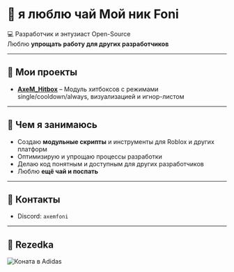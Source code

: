# 🍵 я люблю чай Мой ник Foni

💻 Разработчик и энтузиаст Open-Source  
Люблю **упрощать работу для других разработчиков** 

---

## 🔹 Мои проекты

- [**AxeM_Hitbox**](https://github.com/Fonihm/AxeM_Hitbox) – Модуль хитбоксов с режимами single/cooldown/always, визуализацией и игнор-листом  

---

## 🔹 Чем я занимаюсь

- Создаю **модульные скрипты** и инструменты для Roblox и других платформ  
- Оптимизирую и упрощаю процессы разработки  
- Делаю код понятным и доступным для других разработчиков  
- Люблю **ещё чай и поспать**

---

## 🔹 Контакты

- Discord: `axemfoni`  

---

## 🔹 Rezedka

![Коната в Adidas](tenor.gif)



